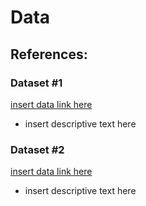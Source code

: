 # Data
## References:
### Dataset #1
[insert data link here]()
 
 + insert descriptive text here


### Dataset #2
[insert data link here]()
 
 + insert descriptive text here